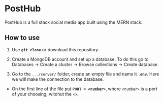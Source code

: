 # PostHub

PostHub is a full stack social media app built using the MERN stack.

## How to use

1. Use **`git clone`** or download this repository.

2. Create a MongoDB account and set up a database. To do this go to Databases -> Create a cluster -> Browse collections -> Create database.

3. Go to the `.../server/` folder, create an empty file and name it **`.env`**. Here we will make the connection to the database.

  - On the first line of the file put **`PORT = <number>`**, where `<number>` is a port of your choosing, witohut the `<>`.
